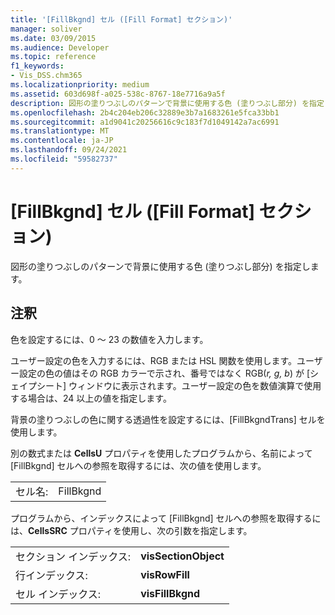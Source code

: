 ```yaml
---
title: '[FillBkgnd] セル ([Fill Format] セクション)'
manager: soliver
ms.date: 03/09/2015
ms.audience: Developer
ms.topic: reference
f1_keywords:
- Vis_DSS.chm365
ms.localizationpriority: medium
ms.assetid: 603d698f-a025-538c-8767-18e7716a9a5f
description: 図形の塗りつぶしのパターンで背景に使用する色 (塗りつぶし部分) を指定します。
ms.openlocfilehash: 2b4c204eb206c32889e3b7a1683261e5fca33bb1
ms.sourcegitcommit: a1d9041c20256616c9c183f7d1049142a7ac6991
ms.translationtype: MT
ms.contentlocale: ja-JP
ms.lasthandoff: 09/24/2021
ms.locfileid: "59582737"
---
```

# <a name="fillbkgnd-cell-fill-format-section"></a>[FillBkgnd] セル ([Fill Format] セクション)

図形の塗りつぶしのパターンで背景に使用する色 (塗りつぶし部分) を指定します。
  
## <a name="remarks"></a>注釈

色を設定するには、0 ～ 23 の数値を入力します。
  
ユーザー設定の色を入力するには、RGB または HSL 関数を使用します。ユーザー設定の色の値はその RGB カラーで示され、番号ではなく RGB(*r, g, b*) が [シェイプシート] ウィンドウに表示されます。ユーザー設定の色を数値演算で使用する場合は、24 以上の値を指定します。 
  
背景の塗りつぶしの色に関する透過性を設定するには、[FillBkgndTrans] セルを使用します。 
  
別の数式または **CellsU** プロパティを使用したプログラムから、名前によって [FillBkgnd] セルへの参照を取得するには、次の値を使用します。 
  
|||
|:-----|:-----|
| セル名:  <br/> | FillBkgnd  <br/> |
   
プログラムから、インデックスによって [FillBkgnd] セルへの参照を取得するには、**CellsSRC** プロパティを使用し、次の引数を指定します。 
  
|||
|:-----|:-----|
| セクション インデックス:  <br/> |**visSectionObject** <br/> |
| 行インデックス:  <br/> |**visRowFill** <br/> |
| セル インデックス:  <br/> |**visFillBkgnd** <br/> |
   

